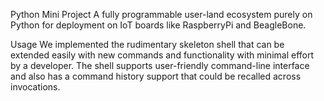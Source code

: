 Python Mini Project
A fully programmable user-land ecosystem purely on Python for deployment on IoT boards like RaspberryPi and BeagleBone.

Usage
We implemented the rudimentary skeleton shell that can be extended easily with new commands and functionality with minimal effort by a developer. The shell supports user-friendly command-line interface and also has a command history support that could be recalled across invocations.

